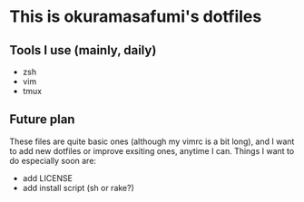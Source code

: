 # This is okuramasafumi's dotfiles
## Tools I use (mainly, daily)
- zsh
- vim
- tmux

## Future plan
These files are quite basic ones (although my vimrc is a bit long), and I want to add new dotfiles or improve exsiting ones, anytime I can.
Things I want to do especially soon are:
- add LICENSE
- add install script (sh or rake?)
